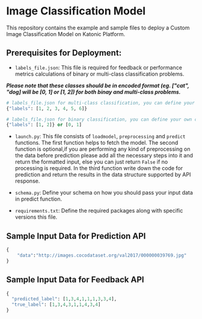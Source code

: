 # Image Classification Model

This repository contains the example and sample files to deploy a Custom Image Classification Model on Katonic Platform.

## Prerequisites for Deployment:

- `labels_file.json`: This file is required for feedback or performance metrics calculations of binary or multi-class classification problems.

***Please note that these classes should be in encoded format (eg. ["cat", "dog] will be [0, 1] or [1, 2]) for both binay and multi-class problems.***

```python
# labels_file.json for multi-class classification, you can define your own classes here
{"labels": [1, 2, 3, 4, 5, 6]}

# labels_file.json for binary classification, you can define your own classes here
{"labels": [1, 2]} or [0, 1] 
```

- `launch.py`: This file consists of `loadmodel`, `preprocessing` and `predict` functions.
 The first function helps to fetch the model. The second function is optional,if you are performing any kind of preprocessing on the data before prediction please add all the necessary steps into it and return the formatted input, else you can just return `False` if no processing is required. In the third function write down the code for prediction and return the results in the data structure supported by API response.   

- `schema.py`: Define your schema on how you should pass your input data in predict function.

- `requirements.txt`: Define the required packages along with specific versions this file.

## Sample Input Data for Prediction API

```python
{
    "data":"http://images.cocodataset.org/val2017/000000039769.jpg"
}
```
## Sample Input Data for Feedback API

```python
{
  "predicted_label": [1,3,4,1,1,1,3,3,4],
  "true_label": [1,3,4,3,1,1,4,3,4]
}
```
